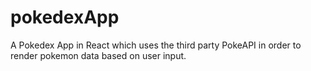 # pokedexApp
A Pokedex App in React which uses the third party PokeAPI in order to render pokemon data based on user input.
